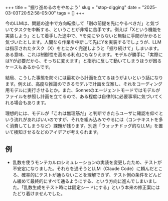 
+++
title = "掘り進めるのをやめよう"
slug = "stop-digging"
date = "2025-03-03T20:52:58-05:00"
tags = []
+++

今のLLMは、問題の途中で方向転換して「別の前提を先にやるべきだ」と気づいてタスクを中断する、ということが非常に苦手です。例えば「Xという機能を実装しよう」として着手した途中で、Yを先にやらないと無駄に手間がかかると気づいたとします。人間なら作業を中断して先にYを実装するでしょうが、LLMは指示されたタスク（X）をとにかく完遂しようと「掘り続けて」しまいます。  
ある意味、これは制御性を高める利点にもなりえます。モデルが勝手に「実際にはYが必要だから、そっちに変えます」と指示に反して動いてしまうほうが困るケースもあるからです。

結局、こうした事態を防ぐには最初から計画を立てるほうがよいという話になります。例えば、高度な推論のできるモデルで計画を立案し、それをコーディング用モデルに実行させるとか。また、Sonnetのエージェントモードではモデルがファイルを参照し計画を立てるので、ある程度は自律的に必要事項に気づいてくれる場合もあります。

理想的には、モデルが「これは無理筋だ」と判断できたらユーザに確認を仰ぐという流れがあればいいのですが、それを組み込みでやるには（コンテキストを多く消費してしまうなど）課題が残ります。別途「ウォッチドッグ的なLLM」を置いて検知させるなどのアイデアが考えられます。

## 例

- 乱数を使うモンテカルロシミュレーションの実装を変更したため、テストが不安定になりました。それらを通そうとLLM（Claude Code）に頼んだところ、確率的にテストが通らないことを理解できず、テスト側の条件をどんどん緩めて最終的にすべて通るようにする、という方向に進んでしまいました。「乱数生成をテスト時には固定シードにする」という本来の修正案にはたどり着けませんでした。

